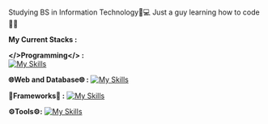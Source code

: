 Studying BS in Information Technology📝💻
Just a guy learning how to code👨‍💻

**My Current Stacks :**

**</>Programming</> :** <br>
[![My Skills](https://skillicons.dev/icons?i=java,js,python,php,nodejs)](https://skillicons.dev)

**🌐Web and Database🌐 :**
[![My Skills](https://skillicons.dev/icons?i=html,css,mysql)](https://skillicons.dev)

**🎯Frameworks🎯 :**
[![My Skills](https://skillicons.dev/icons?i=react,bootstrap,spring,django,express)](https://skillicons.dev)

**⚙️Tools⚙️:**
[![My Skills](https://skillicons.dev/icons?i=figma,git)](https://skillicons.dev)






